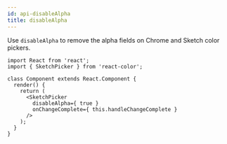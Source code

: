 ```yaml
---
id: api-disableAlpha
title: disableAlpha
---
```


Use `disableAlpha` to remove the alpha fields on Chrome and Sketch color pickers.

```
import React from 'react';
import { SketchPicker } from 'react-color';

class Component extends React.Component {
  render() {
    return (
      <SketchPicker
        disableAlpha={ true }
        onChangeComplete={ this.handleChangeComplete }
      />
    );
  }
}
```

